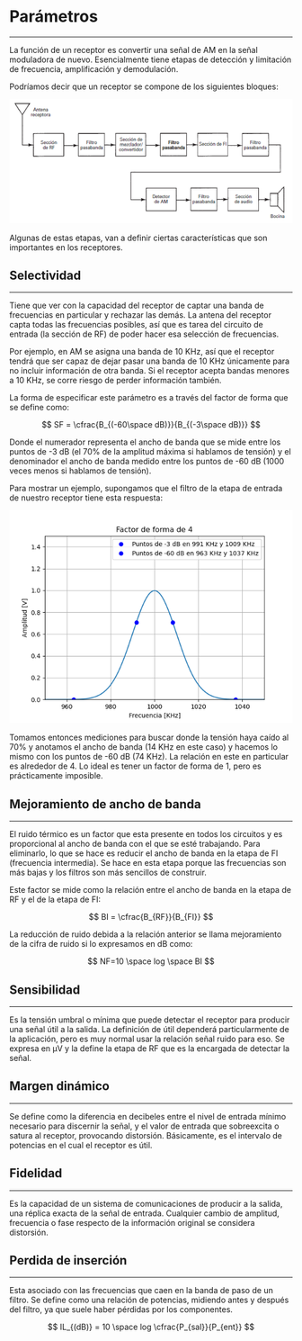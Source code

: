 <script type="text/javascript" charset="utf-8" 
src="https://cdn.mathjax.org/mathjax/latest/MathJax.js?config=TeX-AMS-MML_HTMLorMML,
https://vincenttam.github.io/javascripts/MathJaxLocal.js"></script>

# Parámetros
---
La función de un receptor es convertir una señal de AM en la señal moduladora de nuevo. Esencialmente tiene etapas de detección y limitación de frecuencia, amplificación y demodulación.

Podríamos decir que un receptor se compone de los siguientes bloques:

![receptor.png](./receptor.png)

Algunas de estas etapas, van a definir ciertas características que son importantes en los receptores.

## Selectividad
---
Tiene que ver con la capacidad del receptor de captar una banda de frecuencias en particular y rechazar las demás. La antena del receptor capta todas las frecuencias posibles, así que es tarea del circuito de entrada (la sección de RF) de poder hacer esa selección de frecuencias.

Por ejemplo, en AM se asigna una banda de 10 KHz, así que el receptor tendrá que ser capaz de dejar pasar una banda de 10 KHz únicamente para no incluir información de otra banda. Si el receptor acepta bandas menores a 10 KHz, se corre riesgo de perder información también.

La forma de especificar este parámetro es a través del factor de forma que se define como:

$$
SF = \cfrac{B_{(-60\space dB)}}{B_{(-3\space dB)}}
$$

Donde el numerador representa el ancho de banda que se mide entre los puntos de -3 dB (el 70% de la amplitud máxima si hablamos de tensión) y el denominador el ancho de banda medido entre los puntos de -60 dB (1000 veces menos si hablamos de tensión). 

Para mostrar un ejemplo, supongamos que el filtro de la etapa de entrada de nuestro receptor tiene esta respuesta:

![filtro.png](./filtro.png)

Tomamos entonces mediciones para buscar donde la tensión haya caído al 70% y anotamos el ancho de banda (14 KHz en este caso) y hacemos lo mismo con los puntos de -60 dB (74 KHz). La relación en este en particular es alrededor de 4. Lo ideal es tener un factor de forma de 1, pero es prácticamente imposible. 

## Mejoramiento de ancho de banda
---
El ruido térmico es un factor que esta presente en todos los circuitos y es proporcional al ancho de banda con el que se esté trabajando. Para eliminarlo, lo que se hace es reducir el ancho de banda en la etapa de FI (frecuencia intermedia). Se hace en esta etapa porque las frecuencias son más bajas y los filtros son más sencillos de construir.

Este factor se mide como la relación entre el ancho de banda en la etapa de RF y el de la etapa de FI:

$$
BI = \cfrac{B_{RF}}{B_{FI}}
$$

La reducción de ruido debida a la relación anterior se llama mejoramiento de la cifra de ruido si lo expresamos en dB como:

$$
NF=10 \space log \space BI
$$

## Sensibilidad
---
Es la tensión umbral o mínima que puede detectar el receptor para producir una señal útil a la salida. La definición de útil dependerá particularmente de la aplicación, pero es muy normal usar la relación señal ruido para eso. Se expresa en μV y la define la etapa de RF que es la encargada de detectar la señal.

## Margen dinámico
---
Se define como la diferencia en decibeles entre el nivel de entrada mínimo necesario para discernir la señal, y el valor de entrada que sobreexcita o satura al receptor, provocando distorsión. Básicamente, es el intervalo de potencias en el cual el receptor es útil. 

## Fidelidad
---
Es la capacidad de un sistema de comunicaciones de producir a la salida, una réplica exacta de la señal de entrada. Cualquier cambio de amplitud, frecuencia o fase respecto de la información original se considera distorsión.

## Perdida de inserción
---
Esta asociado con las frecuencias que caen en la banda de paso de un filtro. Se define como una relación de potencias, midiendo antes y después del filtro, ya que suele haber pérdidas por los componentes.

$$
IL_{(dB)} = 10 \space log \cfrac{P_{sal}}{P_{ent}}
$$